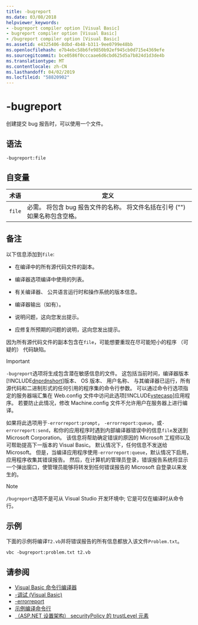 ```yaml
---
title: -bugreport
ms.date: 03/08/2018
helpviewer_keywords:
- -bugreport compiler option [Visual Basic]
- bugreport compiler option [Visual Basic]
- /bugreport compiler option [Visual Basic]
ms.assetid: e4325406-8dbd-4b48-b311-9ee0799e48bb
ms.openlocfilehash: e7b4ebc58b6fe9850b92ef945cb0d715e4369efe
ms.sourcegitcommit: bce0586f0cccaae6d6cbd625d5a7b824d1d3de4b
ms.translationtype: MT
ms.contentlocale: zh-CN
ms.lasthandoff: 04/02/2019
ms.locfileid: "58820902"
---
```

# <a name="-bugreport"></a>-bugreport
创建提交 bug 报告时，可以使用一个文件。  
  
## <a name="syntax"></a>语法  
  
```  
-bugreport:file  
```  
  
## <a name="arguments"></a>自变量  
  
|术语|定义|  
|---|---|  
|`file`|必需。 将包含 bug 报告文件的名称。 将文件名括在引号 ("") 如果名称包含空格。|  
  
## <a name="remarks"></a>备注  
 以下信息添加到`file`:  
  
-   在编译中的所有源代码文件的副本。  
  
-   编译器选项编译中使用的列表。  
  
-   有关编译器、 公共语言运行时和操作系统的版本信息。  
  
-   编译器输出（如有）。  
  
-   说明问题，这向您发出提示。  
  
-   应修复所预期的问题的说明，这向您发出提示。  
  
 因为所有源代码文件的副本包含在`file`，可能想要重现在尽可能短小的程序 （可疑的） 代码缺陷。  
  
> [!IMPORTANT]
>  `-bugreport`选项将生成包含潜在敏感信息的文件。 这包括当前时间，编译器版本[!INCLUDE[dnprdnshort](~/includes/dnprdnshort-md.md)]版本、 OS 版本、 用户名称、 与其编译器已运行，所有源代码和二进制形式的任何引用的程序集的命令行参数。 可以通过命令行选项指定的服务器端汇集在 Web.config 文件中访问此选项[!INCLUDE[vstecasp](~/includes/vstecasp-md.md)]应用程序。 若要防止此情况，修改 Machine.config 文件不允许用户在服务器上进行编译。  
  
 如果将此选项用于`-errorreport:prompt`， `-errorreport:queue`，或`-errorreport:send`，和你的应用程序时遇到内部编译器错误中的信息`file`发送到 Microsoft Corporation。 该信息将帮助确定错误的原因的 Microsoft 工程师以及可帮助提高下一版本的 Visual Basic。 默认情况下，任何信息不发送给 Microsoft。 但是，当编译应用程序使用`-errorreport:queue`，默认情况下启用，应用程序收集其错误报告。 然后，在计算机的管理员登录，错误报告系统将显示一个弹出窗口，使管理员能够将转发到任何错误报告的 Microsoft 自登录以来发生的。  
  
> [!NOTE]
>  `/bugreport`选项不是可从 Visual Studio 开发环境中; 它是可仅在编译时从命令行。  
  
## <a name="example"></a>示例  
 下面的示例将编译`T2.vb`并将错误报告的所有信息都放入该文件`Problem.txt`。  
  
```  
vbc -bugreport:problem.txt t2.vb  
```  
  
## <a name="see-also"></a>请参阅

- [Visual Basic 命令行编译器](../../../visual-basic/reference/command-line-compiler/index.md)
- [-调试 (Visual Basic)](../../../visual-basic/reference/command-line-compiler/debug.md)
- [-errorreport](../../../visual-basic/reference/command-line-compiler/errorreport.md)
- [示例编译命令行](../../../visual-basic/reference/command-line-compiler/sample-compilation-command-lines.md)
- [（ASP.NET 设置架构） securityPolicy 的 trustLevel 元素](https://docs.microsoft.com/previous-versions/dotnet/netframework-4.0/as399f0x(v=vs.100))
